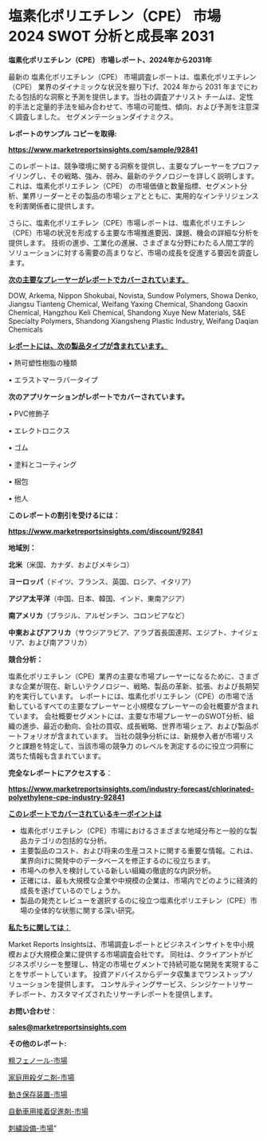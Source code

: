 # 塩素化ポリエチレン（CPE） 市場 2024 SWOT 分析と成長率 2031

<strong>塩素化ポリエチレン（CPE） 市場レポート、2024年から2031年</strong>

最新の 塩素化ポリエチレン（CPE） 市場調査レポートは、塩素化ポリエチレン（CPE） 業界のダイナミックな状況を掘り下げ、2024 年から 2031 年までにわたる包括的な洞察と予測を提供します。当社の調査アナリスト チームは、定性的手法と定量的手法を組み合わせて、市場の可能性、傾向、および予測を注意深く調査しました。 セグメンテーションダイナミクス。



<strong>レポートのサンプル コピーを取得:</strong> <a href=https://www.marketreportsinsights.com/sample/92841>

<strong><u>https://www.marketreportsinsights.com/sample/92841</u></strong></a>

このレポートは、競争環境に関する洞察を提供し、主要なプレーヤーをプロファイリングし、その戦略、強み、弱み、最新のテクノロジーを詳しく説明します。 これは、塩素化ポリエチレン（CPE） の市場価値と数量指標、セグメント分析、業界リーダーとその製品の市場シェアとともに、実用的なインテリジェンスを利害関係者に提供します。

さらに、塩素化ポリエチレン（CPE）市場レポートは、塩素化ポリエチレン（CPE）市場の状況を形成する主要な市場推進要因、課題、機会の詳細な分析を提供します。 技術の進歩、工業化の進展、さまざまな分野にわたる人間工学的ソリューションに対する需要の高まりなど、市場の成長を促進する要因を調査します。



<strong><u>次の主要なプレーヤーがレポートでカバーされています。</u></strong>

DOW, Arkema, Nippon Shokubai, Novista, Sundow Polymers, Showa Denko, Jiangsu Tianteng Chemical, Weifang Yaxing Chemical, Shandong Gaoxin Chemical, Hangzhou Keli Chemical, Shandong Xuye New Materials, S&E Specialty Polymers, Shandong Xiangsheng Plastic Industry, Weifang Daqian Chemicals



<strong><u><b>レポートには、次の製品タイプが含まれています。</b></u></strong>

• 熱可塑性樹脂の種類

• エラストマーラバータイプ



<strong><b>次のアプリケーションがレポートでカバーされています。</b></strong>

• PVC修飾子

• エレクトロニクス

• ゴム

• 塗料とコーティング

• 梱包

• 他人



<strong><b>このレポートの割引を受けるには：</b></strong><a href=https://www.marketreportsinsights.com/discount/92841>

<strong><u>https://www.marketreportsinsights.com/discount/92841</u></strong></a>



<strong>地域別：</strong>



<strong>北米</strong>（米国、カナダ、およびメキシコ）



<strong>ヨーロッパ</strong>（ドイツ、フランス、英国、ロシア、イタリア）



<strong>アジア太平洋</strong>（中国、日本、韓国、インド、東南アジア）



<strong>南アメリカ</strong>（ブラジル、アルゼンチン、コロンビアなど）



<strong>中東およびアフリカ</strong>（サウジアラビア、アラブ首長国連邦、エジプト、ナイジェリア、および南アフリカ）



<strong>競合分析：</strong>

塩素化ポリエチレン（CPE）業界の主要な市場プレーヤーになるために、さまざまな企業が現在、新しいテクノロジー、戦略、製品の革新、拡張、および長期契約を実行しています。 レポートには、塩素化ポリエチレン（CPE）の市場で活動しているすべての主要なプレーヤーと小規模なプレーヤーの会社概要が含まれています。 会社概要セグメントには、主要な市場プレーヤーのSWOT分析、組織の進歩、最近の動向、会社の買収、成長戦略、世界市場シェア、および製品ポートフォリオが含まれています。 当社の競争分析には、新規参入者が市場リスクと課題を特定して、当該市場の競争力 のレベルを測定するのに役立つ洞察に満ちた情報も含まれています。



<strong>完全なレポートにアクセスする</strong>：

<a href=https://www.marketreportsinsights.com/industry-forecast/chlorinated-polyethylene-cpe-industry-92841>

<strong><u>https://www.marketreportsinsights.com/industry-forecast/chlorinated-polyethylene-cpe-industry-92841</u></strong></a>



<strong><u><b>このレポートでカバーされているキーポイントは</b></u></strong>
<ul>
  <li>塩素化ポリエチレン（CPE）市場におけるさまざまな地域分布と一般的な製品カテゴリの包括的な分析。</li>
  <li>主要製品のコスト、および将来の生産コストに関する重要な情報。これは、業界向けに開発中のデータベースを修正するのに役立ちます。</li>
  <li>市場への参入を検討している新しい組織の徹底的な内訳分析。</li>
  <li>正確には、最も大規模な企業や中規模の企業は、市場内でどのように経済的成長を遂げているのでしょうか。</li>
  <li>製品の発売とレビューを選択するのに役立つ塩素化ポリエチレン（CPE）市場の全体的な状態に関する深い研究。</li>
</ul>


<strong><u><b>私たちに関しては：</b></u></strong>

Market Reports Insightsは、市場調査レポートとビジネスインサイトを中小規模および大規模企業に提供する市場調査会社です。 同社は、クライアントがビジネスポリシーを整理し、特定の市場セグメントで持続可能な開発を実現することをサポートしています。 投資アドバイスからデータ収集までワンストップソリューションを提供します。 コンサルティングサービス、シンジケートリサーチレポート、カスタマイズされたリサーチレポートを提供します。



<strong><b>お問い合わせ</b></strong>：

<a href=mailto:sales@marketreportsinsights.com>

<strong><u>sales@marketreportsinsights.com</u></strong></a>



<strong>その他のレポート:</strong>

<a href=https://www.linkedin.com/pulse/粗フェノール-市場-2023-収益と成長ドライバー-2030-consumer-connection-collective-360-zhkdf/>粗フェノール-市場</a>

<a href=https://www.linkedin.com/pulse/家庭用殺ダニ剤-市場-2030-年までの需要に焦点を当てた-2023-年調査レポート-x6sgf/>家庭用殺ダニ剤-市場</a>

<a href=https://www.linkedin.com/pulse/動き保存装置-市場-2023-総合分析と事業成長戦略-2030-pr-news-hub-iksaf/>動き保存装置-市場</a>

<a href=https://www.linkedin.com/pulse/自動車用接着促進剤-市場-2030-年までの需要に焦点を当てた-2023-vidbf/>自動車用接着促進剤-市場</a>

<a href=https://www.linkedin.com/pulse/刺繍設備-市場-2023-競争分析と事業成長-2030-pr-news-hub-3ycgf/>刺繍設備-市場</a>"
